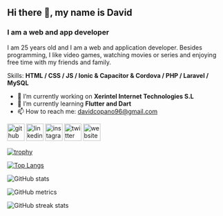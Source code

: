 ## Hi there 👋, my name is David
### I am a web and app developer
I am 25 years old and I am a web and application developer. Besides programming, I like video games, watching movies or series and enjoying free time with my friends and family.

Skills: **HTML / CSS / JS / Ionic & Capacitor & Cordova / PHP / Laravel / MySQL**

- 🔭 I’m currently working on **Xerintel Internet Technologies S.L** 
- 🌱 I’m currently learning **Flutter and Dart** 
- 📫 How to reach me: davidcopano96@gmail.com 


[<img src='https://cdn.jsdelivr.net/npm/simple-icons@3.0.1/icons/github.svg' alt='github' height='40'>](https://github.com/davidcopano)  [<img src='https://cdn.jsdelivr.net/npm/simple-icons@3.0.1/icons/linkedin.svg' alt='linkedin' height='40'>](https://www.linkedin.com/in/david-jesús-copano-jiménez-16b1a1121/)  [<img src='https://cdn.jsdelivr.net/npm/simple-icons@3.0.1/icons/instagram.svg' alt='instagram' height='40'>](https://www.instagram.com/davidcopano/)  [<img src='https://cdn.jsdelivr.net/npm/simple-icons@3.0.1/icons/twitter.svg' alt='twitter' height='40'>](https://twitter.com/d_copano)  [<img src='https://cdn.jsdelivr.net/npm/simple-icons@3.0.1/icons/icloud.svg' alt='website' height='40'>](https://dcopano.xyz)  

[![trophy](https://github-profile-trophy.vercel.app/?username=davidcopano)](https://github.com/ryo-ma/github-profile-trophy)

[![Top Langs](https://github-readme-stats.vercel.app/api/top-langs/?username=davidcopano)](https://github.com/anuraghazra/github-readme-stats)

![GitHub stats](https://github-readme-stats.vercel.app/api?username=davidcopano&show_icons=true)  

![GitHub metrics](https://metrics.lecoq.io/davidcopano)  

![GitHub streak stats](https://github-readme-streak-stats.herokuapp.com/?user=davidcopano)  

